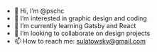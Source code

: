 - 👋 Hi, I’m @pschc
- 👀 I’m interested in graphic design and coding
- 🌱 I’m currently learning Gatsby and React
- 💞️ I’m looking to collaborate on design projects
- 📫 How to reach me: sulatowsky@gmail.com
